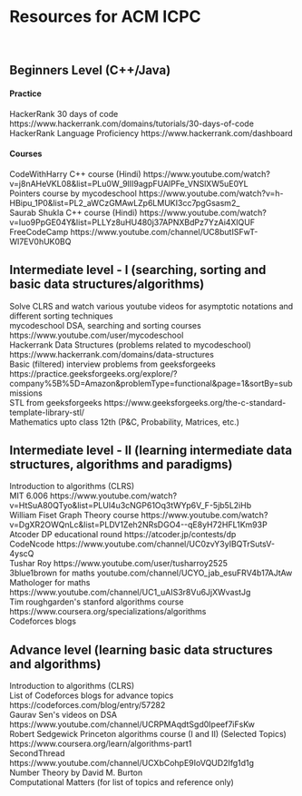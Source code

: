 <H1>Resources for ACM ICPC</H1>
<br>
<h2>Beginners Level (C++/Java) </h2>
<h4>Practice</h4>
HackerRank 30 days of code https://www.hackerrank.com/domains/tutorials/30-days-of-code<br>
HackerRank Language Proficiency https://www.hackerrank.com/dashboard<br>
<h4>Courses</h4>
CodeWithHarry C++ course (Hindi) https://www.youtube.com/watch?v=j8nAHeVKL08&list=PLu0W_9lII9agpFUAlPFe_VNSlXW5uE0YL<br>
Pointers course by mycodeschool https://www.youtube.com/watch?v=h-HBipu_1P0&list=PL2_aWCzGMAwLZp6LMUKI3cc7pgGsasm2_<br>
Saurab Shukla C++ course (Hindi) https://www.youtube.com/watch?v=Iuo9PpGE04Y&list=PLLYz8uHU480j37APNXBdPz7YzAi4XlQUF<br>
FreeCodeCamp https://www.youtube.com/channel/UC8butISFwT-Wl7EV0hUK0BQ<br>

<h2>Intermediate level - I (searching, sorting and basic data structures/algorithms) </h2>
Solve CLRS and watch various youtube videos for asymptotic notations and different sorting techniques<br>
mycodeschool DSA, searching and sorting courses https://www.youtube.com/user/mycodeschool<br>
Hackerrank Data Structures (problems related to mycodeschool) https://www.hackerrank.com/domains/data-structures<br>
Basic (filtered) interview problems from geeksforgeeks https://practice.geeksforgeeks.org/explore/?company%5B%5D=Amazon&problemType=functional&page=1&sortBy=submissions<br>
STL from geeksforgeeks https://www.geeksforgeeks.org/the-c-standard-template-library-stl/ <br>
Mathematics upto class 12th (P&C, Probability, Matrices, etc.)<br>


<h2>Intermediate level - II (learning intermediate data structures, algorithms and paradigms) </h2>
Introduction to algorithms (CLRS)<br>
MIT 6.006 https://www.youtube.com/watch?v=HtSuA80QTyo&list=PLUl4u3cNGP61Oq3tWYp6V_F-5jb5L2iHb<br>
William Fiset Graph Theory course https://www.youtube.com/watch?v=DgXR2OWQnLc&list=PLDV1Zeh2NRsDGO4--qE8yH72HFL1Km93P<br>
Atcoder DP educational round https://atcoder.jp/contests/dp<br>
CodeNcode https://www.youtube.com/channel/UC0zvY3yIBQTrSutsV-4yscQ<br>
Tushar Roy https://www.youtube.com/user/tusharroy2525<br>
3blue1brown for maths youtube.com/channel/UCYO_jab_esuFRV4b17AJtAw <br>
Mathologer for maths https://www.youtube.com/channel/UC1_uAIS3r8Vu6JjXWvastJg<br>
Tim roughgarden's stanford algorithms course https://www.coursera.org/specializations/algorithms<br>
Codeforces blogs<br>


<h2>Advance level (learning basic data structures and algorithms) </h2>
Introduction to algorithms (CLRS)<br>
List of Codeforces blogs for advance topics https://codeforces.com/blog/entry/57282<br>
Gaurav Sen's videos on DSA https://www.youtube.com/channel/UCRPMAqdtSgd0Ipeef7iFsKw<br>
Robert Sedgewick Princeton algorithms course (I and II) (Selected Topics) https://www.coursera.org/learn/algorithms-part1<br>
SecondThread https://www.youtube.com/channel/UCXbCohpE9IoVQUD2Ifg1d1g<br>
Number Theory by David M. Burton<br>
Computational Matters (for list of topics and reference only)<br>


